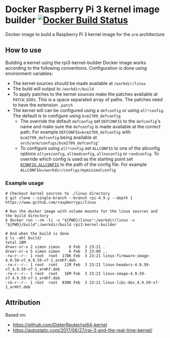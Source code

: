 # Docker Raspberry Pi 3 kernel image builder [![Docker Build Status](https://img.shields.io/docker/build/simonvanderveldt/rpi3-kernel-builder.svg)](https://hub.docker.com/r/simonvanderveldt/rpi3-kernel-builder/)
Docker image to build a Raspberry Pi 3 kernel image for the `arm` architecture

## How to use
Building a kernel using the rpi3-kernel-builder Docker image works according to the following conventions.
Configuration is done using environment variables:
- The kernel sources should be made available at `/workdir/linux`
- The build will output to `/workdir/build`
- To apply patches to the kernel sources make the patches available at `PATCH_DIRS`. This is a space separated array of paths.
The patches need to have the extension `.patch`
- The kernel will can be configured using a `defconfig` or using `all*config`. The default is to configure using `bcm2709_defconfig`
  - The override the default `defconfig` set `DEFCONFIG` to the `defconfig`'s name and make sure the `defconfig` is made available at the correct path.
  For example `DEFCONFIG=bcm2709_defconfig` with `bcm2709_defconfig` being available at `arch/arm/configs/bcm2709_defconfig`'
  - To configure using `all*config` set `ALLCONFIG` to one of the allconfig options `allyesconfig`, `allmodconfig`, `allnoconfig` or `randconfig`.
  To override which config is used as the starting point set [`KCONFIG_ALLCONFIG`](https://github.com/raspberrypi/linux/blob/560909d433109e3da08757237f30576c71697914/Documentation/kbuild/kconfig.txt#L51) to the path of the config file. For example `ALLCONFIG=/workdir/configs/myminimalconfig`

### Example usage
```
# Checkout kernel sources to ./linux directory
$ git clone --single-branch --branch rpi-4.9.y --depth 1 https://www.github.com/raspberrypi/linux

# Run the docker image with volume mounts for the linux sources and the build directory
$ docker run --rm -ti -v "${PWD}/linux":/workdir/linux -v "${PWD}/build":/workdir/build rpi3-kernel-builder

# And when the build is done
$ ls -ahl build/
total 28M
drwxr-xr-x 2 simon simon    6 Feb  3 23:21 .
drwxr-xr-x 5 simon simon    6 Feb  3 23:08 ..
-rw-r--r-- 1 root  root  178K Feb  3 23:21 linux-firmware-image-4.9.59-v7_4.9.59-v7-1_armhf.deb
-rw-r--r-- 1 root  root   11M Feb  3 23:21 linux-headers-4.9.59-v7_4.9.59-v7-1_armhf.deb
-rw-r--r-- 1 root  root   16M Feb  3 23:21 linux-image-4.9.59-v7_4.9.59-v7-1_armhf.deb
-rw-r--r-- 1 root  root  830K Feb  3 23:21 linux-libc-dev_4.9.59-v7-1_armhf.deb
```

## Attribution
Based on:
- https://github.com/DieterReuter/rpi64-kernel
- https://autostatic.com/2017/06/27/rpi-3-and-the-real-time-kernel/
